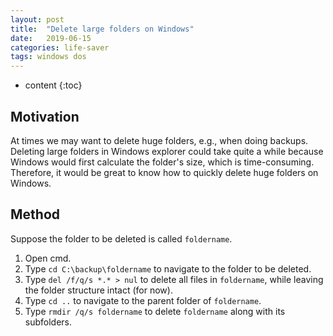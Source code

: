 ```yaml
---
layout: post
title:  "Delete large folders on Windows"
date:   2019-06-15
categories: life-saver
tags: windows dos
---
```


* content
{:toc}

## Motivation

At times we may want to delete huge folders, e.g., when doing backups. Deleting large folders in Windows explorer could take quite a while because Windows would first calculate the folder's size, which is time-consuming. Therefore, it would be great to know how to quickly delete huge folders on Windows.

## Method

Suppose the folder to be deleted is called `foldername`.

1. Open cmd.
2. Type `cd C:\backup\foldername` to navigate to the folder to be deleted.
3. Type `del /f/q/s *.* > nul` to delete all files in `foldername`, while leaving the folder structure intact (for now).
4. Type `cd ..` to navigate to the parent folder of `foldername`.
5. Type `rmdir /q/s foldername` to delete `foldername` along with its subfolders.